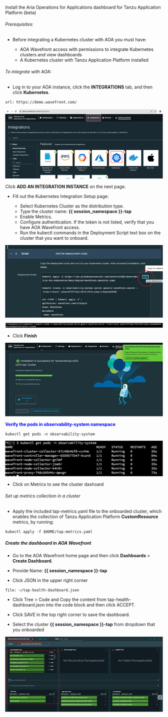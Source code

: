 Install the Aria Operations for Applications dashboard for Tanzu Application Platform (beta)

###### Prerequisites: 

* Before integrating a Kubernetes cluster with AOA you must have:

    * AOA Wavefront access with permissions to integrate Kubernetes clusters and view dashboards
    * A Kubernetes cluster with Tanzu Application Platform installed
 
###### To integrate with AOA:

* Log in to your AOA instance, click the **INTEGRATIONS** tab, and then click **Kubernetes**.

```dashboard:open-url
url: https://demo.wavefront.com/
```

![](./images/TAP-aoa-1.png)
 
Click **ADD AN INTEGRATION INSTANCE** on the next page.

* Fill out the Kubernetes Integration Setup page:

    * Select Kubernetes Cluster as the distribution type.
    * Type the cluster name: **{{ session_namespace }}-tap**
    * Enable Metrics.
    * Configure authentication. If the token is not listed, verify that you have AOA Wavefront access.
    * Run the kubectl commands in the Deployment Script text box on the cluster that you want to onboard.
      
![](./images/TAP-aoa-2.png)

![](./images/TAP-aoa-5.png)
    
   * Click **Finish**
      
 ![](./images/TAP-aoa-4.png)

<p style="color:blue"><strong> Verify the pods in observability-system namespace </strong></p>

```execute-2
kubectl get pods -n observability-system
```

![](./images/TAP-aoa-3.png)

* Click on Metrics to see the cluster dashoard 

###### Set up metrics collection in a cluster

* Apply the included tap-metrics.yaml file to the onboarded cluster, which enables the collection of Tanzu Application Platform **CustomResource** metrics, by running:

```execute-1
kubectl apply -f $HOME/tap-metrics.yaml
```

##### Create the dashboard in AOA Wavefront

* Go to the AOA Wavefront home page and then click **Dashboards** > **Create Dashboard**.

* Provide Name: **{{ session_namespace }}-tap**

* Click JSON in the upper right corner

```editor:open-file
file: ~/tap-health-dashboard.json
```

* Click Tree > Code and Copy the content from tap-health-dashboard.json into the code block and then click ACCEPT.

* Click SAVE in the top right corner to save the dashboard.

* Select the cluster **{{ session_namespace }}-tap** from dropdown that you onboarded

![](./images/TAP-aoa-6.png)
